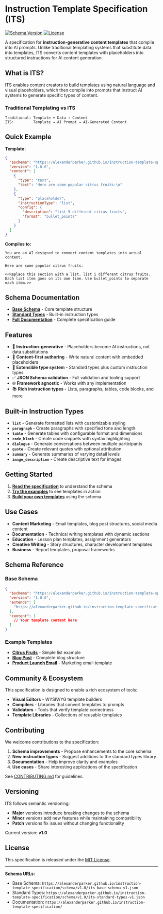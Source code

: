 # Instruction Template Specification (ITS)

[![Schema Version](https://img.shields.io/badge/schema-v1.0-blue)](https://alexanderparker.github.io/instruction-template-specification/schema/v1.0/)
[![License](https://img.shields.io/badge/license-MIT-green)](LICENSE)

A specification for **instruction-generative content templates** that compile into AI prompts. Unlike traditional templating systems that substitute data into templates, ITS converts content templates with placeholders into structured instructions for AI content generation.

## What is ITS?

ITS enables content creators to build templates using natural language and visual placeholders, which then compile into prompts that instruct AI systems to generate specific types of content.

### Traditional Templating vs ITS

```
Traditional: Template + Data → Content
ITS:         Template → AI Prompt → AI-Generated Content
```

## Quick Example

**Template:**
```json
{
  "$schema": "https://alexanderparker.github.io/instruction-template-specification/schema/v1.0/its-base-schema-v1.json",
  "version": "1.0.0",
  "content": [
    {
      "type": "text",
      "text": "Here are some popular citrus fruits:\n"
    },
    {
      "type": "placeholder",
      "instructionType": "list",
      "config": {
        "description": "list 5 different citrus fruits",
        "format": "bullet_points"
      }
    }
  ]
}
```

**Compiles to:**
```
You are an AI designed to convert content templates into actual content.

Here are some popular citrus fruits:

<<Replace this section with a list. list 5 different citrus fruits. Each list item goes on its own line. Use bullet_points to separate each item.>>
```

## Schema Documentation

- **[Base Schema](https://alexanderparker.github.io/instruction-template-specification/schema/v1.0/its-base-schema-v1.json)** - Core template structure
- **[Standard Types](https://alexanderparker.github.io/instruction-template-specification/schema/v1.0/its-standard-types-v1.json)** - Built-in instruction types
- **[Full Documentation](https://alexanderparker.github.io/instruction-template-specification/)** - Complete specification guide

## Features

- 🎯 **Instruction-generative** - Placeholders become AI instructions, not data substitutions
- 📝 **Content-first authoring** - Write natural content with embedded placeholders
- 🔧 **Extensible type system** - Standard types plus custom instruction types
- ✅ **JSON Schema validation** - Full validation and tooling support
- 🌐 **Framework agnostic** - Works with any implementation
- 📚 **Rich instruction types** - Lists, paragraphs, tables, code blocks, and more

## Built-in Instruction Types

- **`list`** - Generate formatted lists with customizable styling
- **`paragraph`** - Create paragraphs with specified tone and length  
- **`table`** - Generate tables with configurable format and dimensions
- **`code_block`** - Create code snippets with syntax highlighting
- **`dialogue`** - Generate conversations between multiple participants
- **`quote`** - Create relevant quotes with optional attribution
- **`summary`** - Generate summaries of varying detail levels
- **`image_description`** - Create descriptive text for images

## Getting Started

1. **[Read the specification](https://alexanderparker.github.io/instruction-template-specification/)** to understand the schema
2. **[Try the examples](https://alexanderparker.github.io/instruction-template-specification/examples/)** to see templates in action
3. **[Build your own templates](https://alexanderparker.github.io/instruction-template-specification/getting-started/)** using the schema

## Use Cases

- **Content Marketing** - Email templates, blog post structures, social media content
- **Documentation** - Technical writing templates with dynamic sections
- **Education** - Lesson plan templates, assignment generators
- **Creative Writing** - Story structures, character development templates
- **Business** - Report templates, proposal frameworks

## Schema Reference

### Base Schema
```json
{
  "$schema": "https://alexanderparker.github.io/instruction-template-specification/schema/v1.0/its-base-schema-v1.json",
  "version": "1.0.0",
  "extends": [
    "https://alexanderparker.github.io/instruction-template-specification/schema/v1.0/its-standard-types-v1.json"
  ],
  "content": [
    // Your template content here
  ]
}
```

### Example Templates
- **[Citrus Fruits](https://alexanderparker.github.io/instruction-template-specification/examples/citrus-fruits.json)** - Simple list example
- **[Blog Post](https://alexanderparker.github.io/instruction-template-specification/examples/blog-post-template.json)** - Complete blog structure
- **[Product Launch Email](https://alexanderparker.github.io/instruction-template-specification/examples/product-launch-email.json)** - Marketing email template

## Community & Ecosystem

This specification is designed to enable a rich ecosystem of tools:

- **Visual Editors** - WYSIWYG template builders
- **Compilers** - Libraries that convert templates to prompts
- **Validators** - Tools that verify template correctness
- **Template Libraries** - Collections of reusable templates

## Contributing

We welcome contributions to the specification:

1. **Schema improvements** - Propose enhancements to the core schema
2. **New instruction types** - Suggest additions to the standard types library
3. **Documentation** - Help improve clarity and examples
4. **Use cases** - Share interesting applications of the specification

See [CONTRIBUTING.md](CONTRIBUTING.md) for guidelines.

## Versioning

ITS follows semantic versioning:
- **Major** versions introduce breaking changes to the schema
- **Minor** versions add new features while maintaining compatibility  
- **Patch** versions fix issues without changing functionality

Current version: **v1.0**

## License

This specification is released under the [MIT License](LICENSE).

---

**Schema URLs:**
- Base Schema: `https://alexanderparker.github.io/instruction-template-specification/schema/v1.0/its-base-schema-v1.json`
- Standard Types: `https://alexanderparker.github.io/instruction-template-specification/schema/v1.0/its-standard-types-v1.json`
- Documentation: `https://alexanderparker.github.io/instruction-template-specification/`